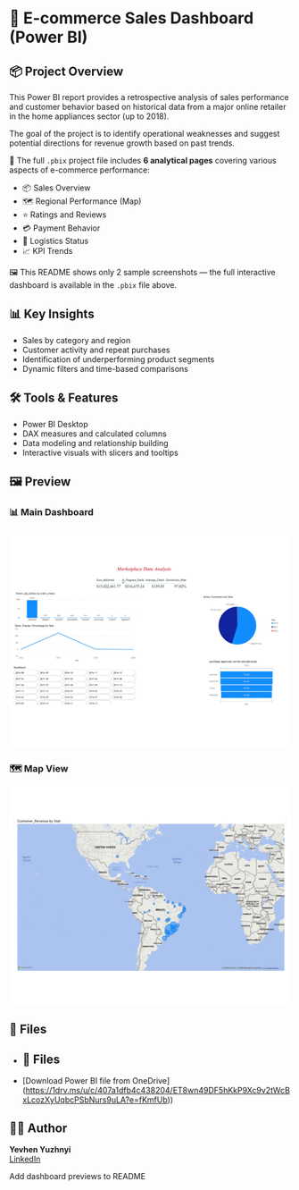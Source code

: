 # 🛒 E-commerce Sales Dashboard (Power BI)

## 📦 Project Overview

This Power BI report provides a retrospective analysis of sales performance and customer behavior based on historical data from a major online retailer in the home appliances sector (up to 2018).

The goal of the project is to identify operational weaknesses and suggest potential directions for revenue growth based on past trends.


📁 The full `.pbix` project file includes **6 analytical pages** covering various aspects of e-commerce performance:

- 📦 Sales Overview
- 🗺️ Regional Performance (Map)
- ⭐ Ratings and Reviews
- 💳 Payment Behavior
- 🚚 Logistics Status
- 📈 KPI Trends

🖼️ This README shows only 2 sample screenshots — the full interactive dashboard is available in the `.pbix` file above.


## 📊 Key Insights

- Sales by category and region
- Customer activity and repeat purchases
- Identification of underperforming product segments
- Dynamic filters and time-based comparisons

## 🛠️ Tools & Features

- Power BI Desktop
- DAX measures and calculated columns
- Data modeling and relationship building
- Interactive visuals with slicers and tooltips

## 🖼️ Preview

### 📊 Main Dashboard  
![Main Dashboard](dashboard_main.png)

### 🗺️ Map View  
![Map View](dashboard_map.png)

## 📁 Files

- ## 📁 Files

- [Download Power BI file from OneDrive] (https://1drv.ms/u/c/407a1dfb4c438204/ET8wn49DF5hKkP9Xc9v2tWcBxLcozXyUqbcPSbNurs9uLA?e=fKmfUb))



## 👨‍💻 Author

**Yevhen Yuzhnyi**  
[LinkedIn](https://www.linkedin.com/in/yevhen-yuzhnyi/)

Add dashboard previews to README


